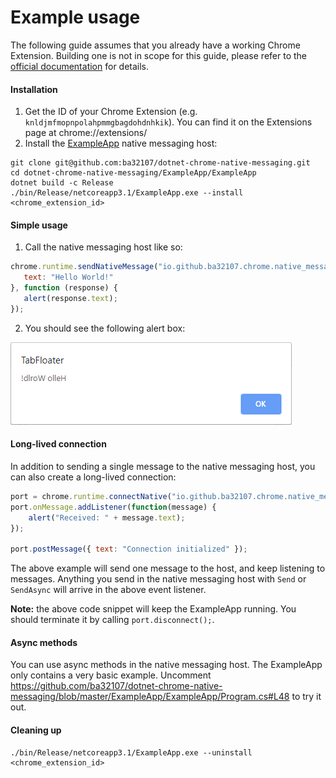 # Example usage

The following guide assumes that you already have a working Chrome Extension. Building one is not in scope for this guide, please refer to the [official documentation](https://developer.chrome.com/extensions/getstarted) for details.

#### Installation
 1. Get the ID of your Chrome Extension (e.g. `knldjmfmopnpolahpmmgbagdohdnhkik`). You can find it on the Extensions page at chrome://extensions/
 1. Install the [ExampleApp](https://github.com/ba32107/dotnet-chrome-native-messaging/tree/master/ExampleApp) native messaging host:
```Shell
git clone git@github.com:ba32107/dotnet-chrome-native-messaging.git
cd dotnet-chrome-native-messaging/ExampleApp/ExampleApp
dotnet build -c Release
./bin/Release/netcoreapp3.1/ExampleApp.exe --install <chrome_extension_id>
```

#### Simple usage
 1. Call the native messaging host like so:
 ```Javascript
chrome.runtime.sendNativeMessage("io.github.ba32107.chrome.native_messaging.example_app", {
    text: "Hello World!"
}, function (response) {
    alert(response.text);
});
 ```
 2. You should see the following alert box:
 
 ![example alert box](https://raw.githubusercontent.com/ba32107/dotnet-chrome-native-messaging/example_readme/docs/alert.png)

#### Long-lived connection

In addition to sending a single message to the native messaging host, you can also create a long-lived connection:
```Javascript
port = chrome.runtime.connectNative("io.github.ba32107.chrome.native_messaging.example_app");
port.onMessage.addListener(function(message) {
    alert("Received: " + message.text);
});

port.postMessage({ text: "Connection initialized" });
```
The above example will send one message to the host, and keep listening to messages. Anything you send in the native messaging host with `Send` or `SendAsync` will arrive in the above event listener.

__Note:__ the above code snippet will keep the ExampleApp running. You should terminate it by calling `port.disconnect();`.

#### Async methods
You can use async methods in the native messaging host. The ExampleApp only contains a very basic example. Uncomment https://github.com/ba32107/dotnet-chrome-native-messaging/blob/master/ExampleApp/ExampleApp/Program.cs#L48 to try it out.

#### Cleaning up

```Shell
./bin/Release/netcoreapp3.1/ExampleApp.exe --uninstall <chrome_extension_id>
```